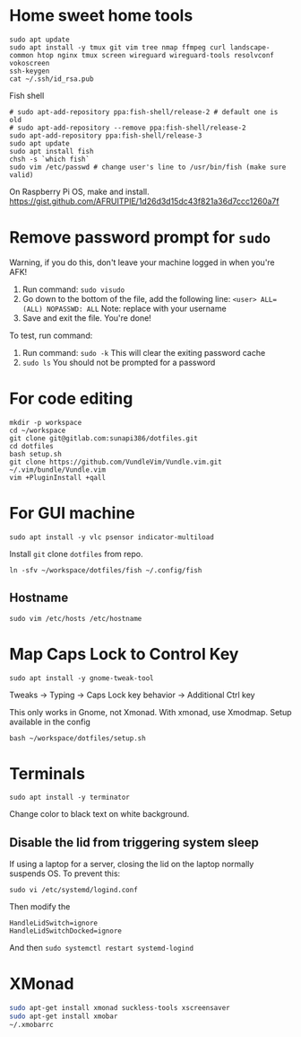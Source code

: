 # Home sweet home tools
```
sudo apt update
sudo apt install -y tmux git vim tree nmap ffmpeg curl landscape-common htop nginx tmux screen wireguard wireguard-tools resolvconf vokoscreen
ssh-keygen
cat ~/.ssh/id_rsa.pub
```
Fish shell
```
# sudo apt-add-repository ppa:fish-shell/release-2 # default one is old 
# sudo apt-add-repository --remove ppa:fish-shell/release-2
sudo apt-add-repository ppa:fish-shell/release-3
sudo apt update
sudo apt install fish
chsh -s `which fish`  
sudo vim /etc/passwd # change user's line to /usr/bin/fish (make sure valid)
```
On Raspberry Pi OS, make and install. https://gist.github.com/AFRUITPIE/1d26d3d15dc43f821a36d7ccc1260a7f

# Remove password prompt for `sudo`
Warning, if you do this, don't leave your machine logged in when you're AFK!

1. Run command: `sudo visudo`
2. Go down to the bottom of the file, add the following line: `<user> ALL=(ALL) NOPASSWD: ALL` Note: replace <user> with your username
3. Save and exit the file. You're done!
  
To test, run command:  
1. Run command: `sudo -k` This will clear the exiting password cache
2. `sudo ls` You should not be prompted for a password


# For code editing
```
mkdir -p workspace
cd ~/workspace
git clone git@gitlab.com:sunapi386/dotfiles.git
cd dotfiles
bash setup.sh
git clone https://github.com/VundleVim/Vundle.vim.git ~/.vim/bundle/Vundle.vim
vim +PluginInstall +qall
```


# For GUI machine
```
sudo apt install -y vlc psensor indicator-multiload
```
Install `git` clone `dotfiles` from repo.
```
ln -sfv ~/workspace/dotfiles/fish ~/.config/fish
```

## Hostname
```
sudo vim /etc/hosts /etc/hostname
```

# Map Caps Lock to Control Key
```
sudo apt install -y gnome-tweak-tool
```
Tweaks -> Typing -> Caps Lock key behavior -> Additional Ctrl key

This only works in Gnome, not Xmonad. With xmonad, use Xmodmap. Setup available in the config

```
bash ~/workspace/dotfiles/setup.sh
```

# Terminals
```
sudo apt install -y terminator
```
Change color to black text on white background.

## Disable the lid from triggering system sleep
If using a laptop for a server, closing the lid on the laptop normally suspends OS. To prevent this:

`sudo vi /etc/systemd/logind.conf`

Then modify the

```
HandleLidSwitch=ignore
HandleLidSwitchDocked=ignore
```

And then `sudo systemctl restart systemd-logind`

# XMonad
```bash
sudo apt-get install xmonad suckless-tools xscreensaver
sudo apt-get install xmobar
~/.xmobarrc
```
